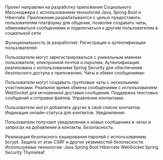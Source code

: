Проект направлен на разработку приложения Социального Мессенджера с использованием технологий Java, Spring Boot и Hibernate. Приложение разрабатывается с целью предоставить пользователям платформу для общения, позволяя создавать чаты, обмениваться сообщениями и подключаться к другим пользователям в социальной сети.

Функциональность (в разработке):
Регистрация и аутентификация пользователей:

Пользователи могут зарегистрироваться с уникальным именем пользователя, электронной почтой и паролем.
Аутентификация реализована с использованием Spring Security для обеспечения безопасного доступа к приложению.
Чаты и обмен сообщениями:

Пользователи могут создавать групповые чаты с несколькими участниками.
Реальное время обмена сообщениями с использованием WebSocket для мгновенной доставки сообщений.
Поддержка текстовых сообщений и отправки файлов.
Управление контактами:

Пользователи могут добавлять других в свой список контактов.
Индикация онлайн-статуса для контактов.
Уведомления:

Пользователи получают уведомления о новых сообщениях в чатах и запросах на добавление в контакты.
Безопасность:

Реализация безопасного хэширования паролей с использованием bcrypt.
Защита от атак CSRF и других уязвимостей безопасности.
Используемые технологии:
Java
Spring Boot
Hibernate
WebSocket
Spring Security
Thymeleaf 

